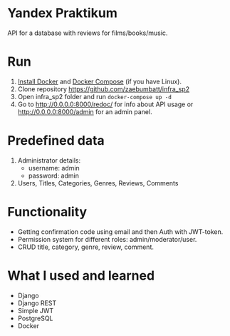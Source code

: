 # Yandex Praktikum 
API for a database with reviews for films/books/music.

# Run
1. [Install Docker](https://www.docker.com/products/docker-desktop) and [Docker Compose](https://docs.docker.com/compose/install/) (if you have Linux).
2. Clone repository https://github.com/zaebumbatt/infra_sp2
3. Open infra_sp2 folder and run ```docker-compose up -d```
4. Go to http://0.0.0.0:8000/redoc/ for info about API usage or http://0.0.0.0:8000/admin for an admin panel.

# Predefined data
1. Administrator details: 
   * username: admin 
   * password: admin
2. Users, Titles, Categories, Genres, Reviews, Comments

# Functionality
* Getting confirmation code using email and then Auth with JWT-token.
* Permission system for different roles: admin/moderator/user.
* CRUD title, category, genre, review, comment.

# What I used and learned
* Django 
* Django REST
* Simple JWT
* PostgreSQL
* Docker